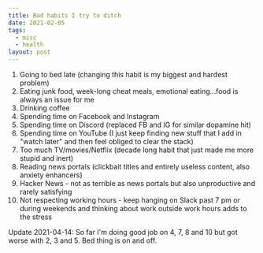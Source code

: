 ```yaml
---
title: Bad habits I try to ditch
date: 2021-02-05
tags:
  - misc
  - health
layout: post
---
```


1. Going to bed late (changing this habit is my biggest and hardest problem)
2. Eating junk food, week-long cheat meals, emotional eating...food is always an issue for me
3. Drinking coffee
4. Spending time on Facebook and Instagram
5. Spending time on Discord (replaced FB and IG for similar dopamine hit)
6. Spending time on YouTube (I just keep finding new stuff that I add in "watch later" and then feel obliged to clear the stack)
7. Too much TV/movies/Netflix (decade long habit that just made me more stupid and inert)
8. Reading news portals (clickbait titles and entirely useless content, also anxiety enhancers)
9. Hacker News - not as terrible as news portals but also unproductive and rarely satisfying
10. Not respecting working hours - keep hanging on Slack past 7 pm or during weekends and thinking about work outside work hours adds to the stress

Update 2021-04-14:
So far I'm doing good job on 4, 7, 8 and 10 but got worse with 2, 3 and 5. Bed thing is on and off.
